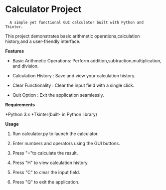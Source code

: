 # Calculator Project

      A simple yet functional GUI calculator built with Python and Tkinter.
This project demonstrates basic arithmetic operations,calculation history,and 
a user-friendly interface.

**Features**
 
  * Basic Arithmetic Operations: Perform addition,subtraction,multiplication,
and division. 

  * Calculation History : Save and view your calculation history.

  * Clear Functionality : Clear the input field with a single click. 

  * Quit Option : Exit the application seamlessly.
  

**Requirements**

   *Python 3.x
   *Tkinter(built- in Python library)


**Usage**

  1. Run calculator.py to launch the calculator.

  2. Enter numbers and operators using the GUI buttons.

  3. Press "="to calculate the result.

  4. Press "H" to view calculation history.

  5. Press "C" to clear the input field.

  6. Press "Q" to exit the application.
